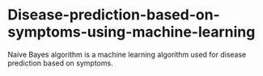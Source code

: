 # Disease-prediction-based-on-symptoms-using-machine-learning
Naive Bayes algorithm is a machine learning algorithm used for disease prediction based on symptoms.
